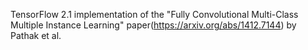 TensorFlow 2.1 implementation of the "Fully Convolutional Multi-Class Multiple Instance Learning" paper(https://arxiv.org/abs/1412.7144) by Pathak et al.
